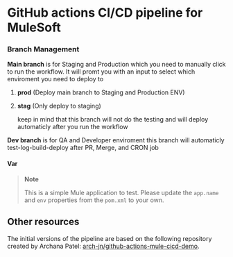 # GitHub actions CI/CD pipeline for MuleSoft 
### Branch Management
  **Main branch** is for Staging and Production which you need to manually click to run the workflow. It will promt you with an input to select which enviroment you need to deploy to 
  1. **prod** (Deploy main branch to Staging and Production ENV)
  2. **stag** (Only deploy to staging)

     keep in mind that this branch will not do the testing and will deploy automaticly after you run the workflow
  
  **Dev branch** is for QA and Developer enviroment this branch will automaticly test-log-build-deploy after PR, Merge, and CRON job 

#### Var

> **Note**
> 
> This is a simple Mule application to test. Please update the `app.name` and `env` properties from the `pom.xml` to your own.

## Other resources

The initial versions of the pipeline are based on the following repository created by Archana Patel: [arch-jn/github-actions-mule-cicd-demo](https://github.com/arch-jn/github-actions-mule-cicd-demo).
